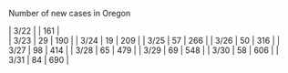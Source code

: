 
Number of new cases in Oregon


| 3/22 |     |   161  |   
| 3/23 |  29 |   190  |
| 3/24 |  19 |   209  |
| 3/25 |  57 |   266  |
| 3/26 |  50 |   316  |
| 3/27 |  98 |   414  |
| 3/28 |  65 |   479  |
| 3/29 |  69 |   548  |
| 3/30 |  58 |   606  |
| 3/31 |  84 |   690  |
